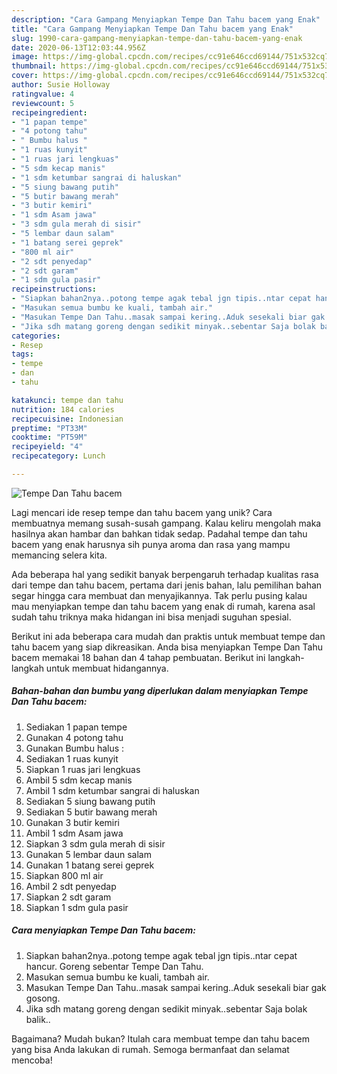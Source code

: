 ```yaml
---
description: "Cara Gampang Menyiapkan Tempe Dan Tahu bacem yang Enak"
title: "Cara Gampang Menyiapkan Tempe Dan Tahu bacem yang Enak"
slug: 1990-cara-gampang-menyiapkan-tempe-dan-tahu-bacem-yang-enak
date: 2020-06-13T12:03:44.956Z
image: https://img-global.cpcdn.com/recipes/cc91e646ccd69144/751x532cq70/tempe-dan-tahu-bacem-foto-resep-utama.jpg
thumbnail: https://img-global.cpcdn.com/recipes/cc91e646ccd69144/751x532cq70/tempe-dan-tahu-bacem-foto-resep-utama.jpg
cover: https://img-global.cpcdn.com/recipes/cc91e646ccd69144/751x532cq70/tempe-dan-tahu-bacem-foto-resep-utama.jpg
author: Susie Holloway
ratingvalue: 4
reviewcount: 5
recipeingredient:
- "1 papan tempe"
- "4 potong tahu"
- " Bumbu halus "
- "1 ruas kunyit"
- "1 ruas jari lengkuas"
- "5 sdm kecap manis"
- "1 sdm ketumbar sangrai di haluskan"
- "5 siung bawang putih"
- "5 butir bawang merah"
- "3 butir kemiri"
- "1 sdm Asam jawa"
- "3 sdm gula merah di sisir"
- "5 lembar daun salam"
- "1 batang serei geprek"
- "800 ml air"
- "2 sdt penyedap"
- "2 sdt garam"
- "1 sdm gula pasir"
recipeinstructions:
- "Siapkan bahan2nya..potong tempe agak tebal jgn tipis..ntar cepat hancur. Goreng sebentar Tempe Dan Tahu."
- "Masukan semua bumbu ke kuali, tambah air."
- "Masukan Tempe Dan Tahu..masak sampai kering..Aduk sesekali biar gak gosong."
- "Jika sdh matang goreng dengan sedikit minyak..sebentar Saja bolak balik.."
categories:
- Resep
tags:
- tempe
- dan
- tahu

katakunci: tempe dan tahu 
nutrition: 184 calories
recipecuisine: Indonesian
preptime: "PT33M"
cooktime: "PT59M"
recipeyield: "4"
recipecategory: Lunch

---
```



![Tempe Dan Tahu bacem](https://img-global.cpcdn.com/recipes/cc91e646ccd69144/751x532cq70/tempe-dan-tahu-bacem-foto-resep-utama.jpg)

Lagi mencari ide resep tempe dan tahu bacem yang unik? Cara membuatnya memang susah-susah gampang. Kalau keliru mengolah maka hasilnya akan hambar dan bahkan tidak sedap. Padahal tempe dan tahu bacem yang enak harusnya sih punya aroma dan rasa yang mampu memancing selera kita.



Ada beberapa hal yang sedikit banyak berpengaruh terhadap kualitas rasa dari tempe dan tahu bacem, pertama dari jenis bahan, lalu pemilihan bahan segar hingga cara membuat dan menyajikannya. Tak perlu pusing kalau mau menyiapkan tempe dan tahu bacem yang enak di rumah, karena asal sudah tahu triknya maka hidangan ini bisa menjadi suguhan spesial.


Berikut ini ada beberapa cara mudah dan praktis untuk membuat tempe dan tahu bacem yang siap dikreasikan. Anda bisa menyiapkan Tempe Dan Tahu bacem memakai 18 bahan dan 4 tahap pembuatan. Berikut ini langkah-langkah untuk membuat hidangannya.

<!--inarticleads1-->

##### Bahan-bahan dan bumbu yang diperlukan dalam menyiapkan Tempe Dan Tahu bacem:

1. Sediakan 1 papan tempe
1. Gunakan 4 potong tahu
1. Gunakan  Bumbu halus :
1. Sediakan 1 ruas kunyit
1. Siapkan 1 ruas jari lengkuas
1. Ambil 5 sdm kecap manis
1. Ambil 1 sdm ketumbar sangrai di haluskan
1. Sediakan 5 siung bawang putih
1. Sediakan 5 butir bawang merah
1. Gunakan 3 butir kemiri
1. Ambil 1 sdm Asam jawa
1. Siapkan 3 sdm gula merah di sisir
1. Gunakan 5 lembar daun salam
1. Gunakan 1 batang serei geprek
1. Siapkan 800 ml air
1. Ambil 2 sdt penyedap
1. Siapkan 2 sdt garam
1. Siapkan 1 sdm gula pasir




<!--inarticleads2-->

##### Cara menyiapkan Tempe Dan Tahu bacem:

1. Siapkan bahan2nya..potong tempe agak tebal jgn tipis..ntar cepat hancur. Goreng sebentar Tempe Dan Tahu.
1. Masukan semua bumbu ke kuali, tambah air.
1. Masukan Tempe Dan Tahu..masak sampai kering..Aduk sesekali biar gak gosong.
1. Jika sdh matang goreng dengan sedikit minyak..sebentar Saja bolak balik..




Bagaimana? Mudah bukan? Itulah cara membuat tempe dan tahu bacem yang bisa Anda lakukan di rumah. Semoga bermanfaat dan selamat mencoba!
